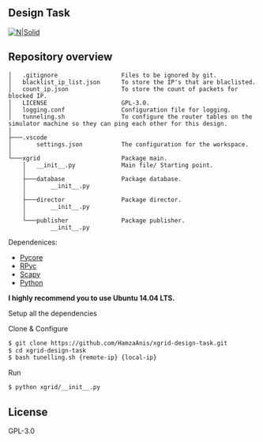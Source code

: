 ## Design Task

[![N|Solid](https://www.xgrid.co/wp-content/uploads/2018/02/logo.png)](https://www.xgrid.co/)
## Repository overview
```
│   .gitignore                  Files to be ignored by git.
│   blacklist_ip_list.json      To store the IP's that are blaclisted.
│   count_ip.json               To store the count of packets for blocked IP.
│   LICENSE                     GPL-3.0.
│   logging.conf                Configuration file for logging.
│   tunneling.sh                To configure the router tables on the simulator machine so they can ping each other for this design.
│
├───.vscode
│       settings.json           The configuration for the workspace.
│
└───xgrid                       Package main.
    │   __init__.py             Main file/ Starting point.
    │
    ├───database                Package database.
    │       __init__.py
    │
    ├───director                Package director.
    │       __init__.py
    │
    └───publisher               Package publisher.
            __init__.py
```
Dependenices:
  - [Pycore][l1]
  - [RPyc][l2]
  - [Scapy][l3]
  - [Python][l4]

**I highly recommend you to use Ubuntu 14.04 LTS.**

Setup all the dependencies

Clone & Configure

```sh
$ git clone https://github.com/HamzaAnis/xgrid-design-task.git
$ cd xgrid-design-task
$ bash tunelling.sh {remote-ip} {local-ip}
```
Run
```sh
$ python xgrid/__init__.py
```

License
----

GPL-3.0



   [l1]: <https://downloads.pf.itd.nrl.navy.mil/docs/core/core-html/scripting.html>
   [l2]: <https://rpyc.readthedocs.io/en/latest/)>
   [l3]: <https://scapy.net/>
   [l4]: <https://www.python.org/>

